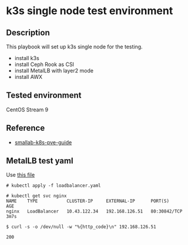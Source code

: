 # k3s single node test environment

## Description

This playbook will set up k3s single node for the testing.
- install k3s
- install Ceph Rook as CSI
- install MetalLB with layer2 mode
- install AWX

## Tested environment

CentOS Stream 9

## Reference

- [smallab-k8s-pve-guide](https://github.com/ehlesp/smallab-k8s-pve-guide/tree/main)

## MetalLB test yaml

Use [this file](./k8s_test_yaml/loadbalancer.yaml)

```text
# kubectl apply -f loadbalancer.yaml 

# kubectl get svc nginx 
NAME    TYPE           CLUSTER-IP     EXTERNAL-IP      PORT(S)        AGE
nginx   LoadBalancer   10.43.122.34   192.168.126.51   80:30842/TCP   3m7s

$ curl -s -o /dev/null -w "%{http_code}\n" 192.168.126.51 

200
```